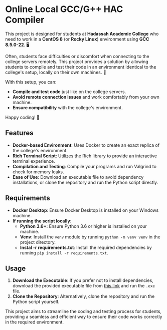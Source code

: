 # Online Local GCC/G++ HAC Compiler

This project is designed for students at **Hadassah Academic College** who need to work in a **CentOS 8** (or **Rocky Linux**) environment using **GCC 8.5.0-22**. 🖥️

Often, students face difficulties or discomfort when connecting to the college servers remotely. This project provides a solution by allowing students to compile and test their code in an environment identical to the college's setup, locally on their own machines. 🚀

With this setup, you can:

- **Compile and test code** just like on the college servers.
- **Avoid remote connection issues** and work comfortably from your own machine.
- **Ensure compatibility** with the college's environment.

Happy coding! 🎉

## Features

- **Docker-based Environment**: Uses Docker to create an exact replica of the college's environment.
- **Rich Terminal Script**: Utilizes the Rich library to provide an interactive terminal experience.
- **Compilation and Testing**: Compile your programs and run Valgrind to check for memory leaks.
- **Ease of Use**: Download an executable file to avoid dependency installations, or clone the repository and run the Python script directly.

## Requirements

- **Docker Desktop**: Ensure Docker Desktop is installed on your Windows machine.
- **If running the script locally**:
  - **Python 3.6+**: Ensure Python 3.6 or higher is installed on your machine.
  - **Venv**: Install the `venv` module by running `python -m venv venv` in the project directory.
  - **Instal -r requirements.txt**: Install the required dependencies by running `pip install -r requirements.txt`.


## Usage
1. **Download the Executable**: If you prefer not to install dependencies, download the provided executable file from [this link](https://github.com/YanivGabay/online-local-gcc-g---hac-compiler/releases/tag/1.0.0) and run the `.exe` file.
2. **Clone the Repository**: Alternatively, clone the repository and run the Python script yourself.

This project aims to streamline the coding and testing process for students, providing a seamless and efficient way to ensure their code works correctly in the required environment.
